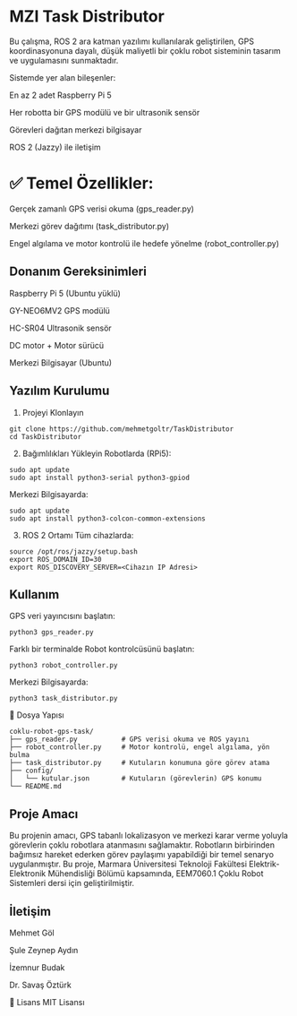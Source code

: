 # MZI Task Distributor
Bu çalışma, ROS 2 ara katman yazılımı kullanılarak geliştirilen, GPS koordinasyonuna dayalı, düşük maliyetli bir çoklu robot sisteminin tasarım ve uygulamasını sunmaktadır. 

Sistemde yer alan bileşenler:

En az 2 adet Raspberry Pi 5

Her robotta bir GPS modülü ve bir ultrasonik sensör

Görevleri dağıtan merkezi bilgisayar

ROS 2 (Jazzy) ile iletişim


# ✅ Temel Özellikler:

Gerçek zamanlı GPS verisi okuma (gps_reader.py)

Merkezi görev dağıtımı (task_distributor.py)

Engel algılama ve motor kontrolü ile hedefe yönelme (robot_controller.py)

## Donanım Gereksinimleri
Raspberry Pi 5 (Ubuntu yüklü)

GY-NEO6MV2 GPS modülü

HC-SR04 Ultrasonik sensör

DC motor + Motor sürücü

Merkezi Bilgisayar (Ubuntu)


## Yazılım Kurulumu
1. Projeyi Klonlayın
 ``` 
git clone https://github.com/mehmetgoltr/TaskDistributor
cd TaskDistributor
 ``` 
2. Bağımlılıkları Yükleyin
Robotlarda (RPi5):
 ``` 
sudo apt update
sudo apt install python3-serial python3-gpiod
 ``` 
Merkezi Bilgisayarda:
 ``` 
sudo apt update
sudo apt install python3-colcon-common-extensions
 ``` 
3. ROS 2 Ortamı
Tüm cihazlarda:
 ``` 
source /opt/ros/jazzy/setup.bash
export ROS_DOMAIN_ID=30
export ROS_DISCOVERY_SERVER=<Cihazın IP Adresi>
 ```

## Kullanım
GPS veri yayıncısını başlatın:

 ``` 
python3 gps_reader.py
 ```

Farklı bir terminalde Robot kontrolcüsünü başlatın:
 ``` 
python3 robot_controller.py
 ``` 
Merkezi Bilgisayarda:
 ``` 
python3 task_distributor.py
 ``` 
📁 Dosya Yapısı
 ``` 
coklu-robot-gps-task/
├── gps_reader.py           # GPS verisi okuma ve ROS yayını
├── robot_controller.py     # Motor kontrolü, engel algılama, yön bulma
├── task_distributor.py     # Kutuların konumuna göre görev atama
├── config/
│   └── kutular.json        # Kutuların (görevlerin) GPS konumu
└── README.md
 ``` 

## Proje Amacı
Bu projenin amacı, GPS tabanlı lokalizasyon ve merkezi karar verme yoluyla görevlerin çoklu robotlara atanmasını sağlamaktır. Robotların birbirinden bağımsız hareket ederken görev paylaşımı yapabildiği bir temel senaryo uygulanmıştır. 
Bu proje, Marmara Üniversitesi Teknoloji Fakültesi Elektrik-Elektronik Mühendisliği Bölümü kapsamında, EEM7060.1 Çoklu Robot Sistemleri dersi için geliştirilmiştir.

## İletişim
Mehmet Göl

Şule Zeynep Aydın

İzemnur Budak

Dr. Savaş Öztürk

📄 Lisans
MIT Lisansı
